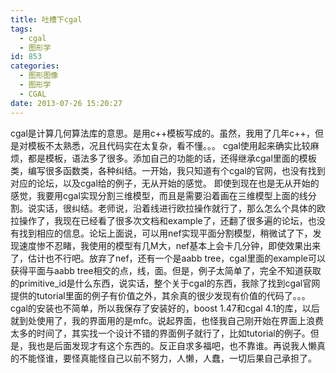 ```yaml
---
title: 吐槽下cgal
tags:
  - cgal
  - 图形学
id: 853
categories:
  - 图形图像
  - 图形学
  - CGAL
date: 2013-07-26 15:20:27
---
```


cgal是计算几何算法库的意思。是用c++模板写成的。虽然，我用了几年c++，但是对模板不太熟悉，况且代码实在太复杂，看不懂。。。
cgal使用起来确实比较麻烦，都是模板，语法多了很多。添加自己的功能的话，还得继承cgal里面的模板类，编写很多函数类，各种纠结。一开始，我只知道有个cgal的官网，也没有找到对应的论坛，以及cgal给的例子，无从开始的感觉。
即使到现在也是无从开始的感觉，我要用cgal实现分割三维模型，而且是需要沿着画在三维模型上面的线分割。说实话，很纠结。老师说，沿着线进行欧拉操作就行了，那么怎么个具体的欧拉操作了，我现在已经看了很多次文档和example了，还翻了很多遍的论坛，也没有找到相应的信息。论坛上面说，可以用nef实现平面分割模型，稍微试了下，发现速度惨不忍睹，我使用的模型有几M大，nef基本上会卡几分钟，即使效果出来了，估计也不行吧。放弃了nef，还有一个是aabb tree，cgal里面的example可以获得平面与aabb tree相交的点，线，面。但是，例子太简单了，完全不知道获取的primitive_id是什么东西，说实话，整个关于cgal的东西，我除了找到cgal官网提供的tutorial里面的例子有价值之外，其余真的很少发现有价值的代码了。。。
cgal的安装也不简单，所以我保存了安装好的，boost 1.47和cgal 4.1的库，以后就到处使用了，我的界面用的是mfc。说起界面，也怪我自己刚开始在界面上浪费太多的时间了，其实找一个设计不错的界面例子就行了，比如tutorial的例子。但是，我也是后面发现才有这个东西的。反正自求多福吧，也不靠谁。再说我人懒真的不能怪谁，要怪真能怪自己以前不努力，人懒，人蠢，一切后果自己承担了。
   